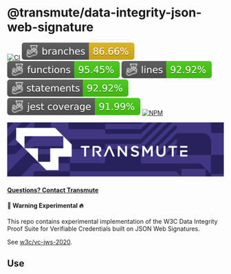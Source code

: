 # @transmute/data-integrity-json-web-signature

[![CI](https://github.com/transmute-industries/data-integrity-json-web-signature/actions/workflows/ci.yml/badge.svg)](https://github.com/transmute-industries/data-integrity-json-web-signature/actions/workflows/ci.yml)
![Branches](./badges/coverage-branches.svg)
![Functions](./badges/coverage-functions.svg)
![Lines](./badges/coverage-lines.svg)
![Statements](./badges/coverage-statements.svg)
![Jest coverage](./badges/coverage-jest%20coverage.svg)
[![NPM](https://nodei.co/npm/@transmute/data-integrity-json-web-signature.png?mini=true)](https://npmjs.org/package/@transmute/data-integrity-json-web-signature)

<img src="./transmute-banner.png" />

#### [Questions? Contact Transmute](https://transmute.typeform.com/to/RshfIw?typeform-source=data-integrity-json-web-signature)

#### 🚧 Warning Experimental 🔥

This repo contains experimental implementation of the W3C Data Integrity Proof Suite for Verifiable Credentials built on JSON Web Signatures.

See [w3c/vc-jws-2020](https://github.com/w3c/vc-jws-2020).

## Use
